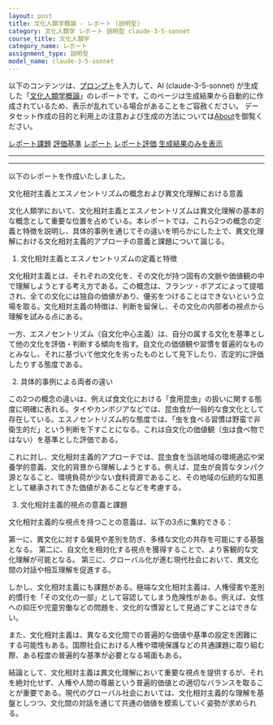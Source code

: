 ```yaml
---
layout: post
title: 文化人類学概論 - レポート (説明型)
category: 文化人類学 レポート 説明型 claude-3-5-sonnet
course_title: 文化人類学
category_name: レポート
assignment_type: 説明型
model_name: claude-3-5-sonnet
---
```


以下のコンテンツは、[プロンプト](https://github.com/takedatoshiyuki/synthetic_assignments/tree/main/generated/文化人類学/claude-3-5-sonnet/prompt_レポート-説明型.md)を入力して、AI (claude-3-5-sonnet) が生成した「[文化人類学概論](/contents/文化人類学/)」のレポートです。このページは生成結果から自動的に作成されているため、表示が乱れている場合があることをご容赦ください。
データセット作成の目的と利用上の注意および生成の方法については[About](/About)を御覧ください。

[レポート課題](../レポート課題-説明型)
[評価基準](../評価基準-説明型)
[レポート](../レポート-説明型)
[レポート評価](../レポート評価-説明型)
[生成結果のみを表示](https://github.com/takedatoshiyuki/synthetic_assignments/tree/main/generated/文化人類学/claude-3-5-sonnet/レポート-説明型.md)
  

***
***
  
以下のレポートを作成いたしました。

文化相対主義とエスノセントリズムの概念および異文化理解における意義

文化人類学において、文化相対主義とエスノセントリズムは異文化理解の基本的な概念として重要な位置を占めている。本レポートでは、これら2つの概念の定義と特徴を説明し、具体的事例を通じてその違いを明らかにした上で、異文化理解における文化相対主義的アプローチの意義と課題について論じる。

1. 文化相対主義とエスノセントリズムの定義と特徴

文化相対主義とは、それぞれの文化を、その文化が持つ固有の文脈や価値観の中で理解しようとする考え方である。この概念は、フランツ・ボアズによって提唱され、全ての文化には独自の価値があり、優劣をつけることはできないという立場を取る。文化相対主義の特徴は、判断を留保し、その文化の内部者の視点から理解を試みる点にある。

一方、エスノセントリズム（自文化中心主義）は、自分の属する文化を基準として他の文化を評価・判断する傾向を指す。自文化の価値観や習慣を普遍的なものとみなし、それに基づいて他文化を劣ったものとして見下したり、否定的に評価したりする態度である。

2. 具体的事例による両者の違い

この2つの概念の違いは、例えば食文化における「食用昆虫」の扱いに関する態度に明確に表れる。タイやカンボジアなどでは、昆虫食が一般的な食文化として存在している。エスノセントリズム的な態度では、「虫を食べる習慣は野蛮で非衛生的だ」という判断を下すことになる。これは自文化の価値観（虫は食べ物ではない）を基準とした評価である。

これに対し、文化相対主義的アプローチでは、昆虫食を当該地域の環境適応や栄養学的意義、文化的背景から理解しようとする。例えば、昆虫が良質なタンパク源となること、環境負荷が少ない食料資源であること、その地域の伝統的な知恵として継承されてきた価値があることなどを考慮する。

3. 文化相対主義的視点の意義と課題

文化相対主義的な視点を持つことの意義は、以下の3点に集約できる：

第一に、異文化に対する偏見や差別を防ぎ、多様な文化の共存を可能にする基盤となる。
第二に、自文化を相対化する視点を獲得することで、より客観的な文化理解が可能となる。
第三に、グローバル化が進む現代社会において、異文化間の対話や相互理解を促進する。

しかし、文化相対主義にも課題がある。極端な文化相対主義は、人権侵害や差別的慣行を「その文化の一部」として容認してしまう危険性がある。例えば、女性への抑圧や児童労働などの問題を、文化的な慣習として見過ごすことはできない。

また、文化相対主義は、異なる文化間での普遍的な価値や基準の設定を困難にする可能性もある。国際社会における人権や環境保護などの共通課題に取り組む際、ある程度の普遍的な基準が必要となる場面もある。

結論として、文化相対主義は異文化理解において重要な視点を提供するが、それを絶対化せず、人権や人間の尊厳という普遍的価値との適切なバランスを取ることが重要である。現代のグローバル社会においては、文化相対主義的な理解を基盤としつつ、文化間の対話を通じて共通の価値を模索していく姿勢が求められる。
